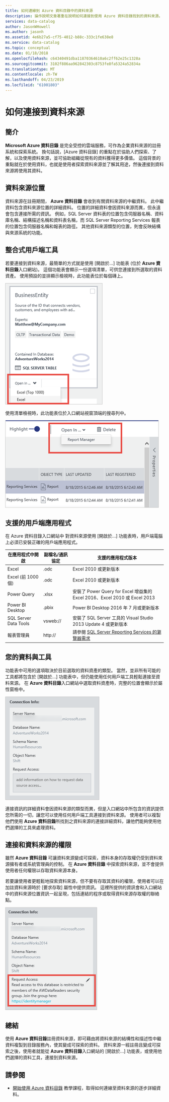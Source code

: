 ```yaml
---
title: 如何連線到 Azure 資料目錄中的資料來源
description: 操作說明文章著重在說明如何連接到使用 Azure 資料目錄找到的資料來源。
services: data-catalog
author: JasonWHowell
ms.author: jasonh
ms.assetid: 4e6b27a5-cf75-4012-b88c-333c1fe638e8
ms.service: data-catalog
ms.topic: conceptual
ms.date: 01/18/2018
ms.openlocfilehash: c64340491dba11870364610a6c2ff62e25c1328a
ms.sourcegitcommit: 3102f886aa962842303c8753fe8fa5324a52834a
ms.translationtype: MT
ms.contentlocale: zh-TW
ms.lasthandoff: 04/23/2019
ms.locfileid: "61001803"
---
```

# <a name="how-to-connect-to-data-sources"></a>如何連接到資料來源
## <a name="introduction"></a>簡介
**Microsoft Azure 資料目錄** 是完全受控的雲端服務，可作為企業資料來源的註冊系統和探索系統。 換句話說，[Azure 資料目錄]  的重點在於協助人們探索、了解，以及使用資料來源，並可協助組織從現有的資料獲得更多價值。 這個背景的重點就在於使用資料，也就是使用者探索資料來源並了解其用途，然後連接到資料來源將使用其資料。

## <a name="data-source-locations"></a>資料來源位置
資料來源在註冊期間， **Azure 資料目錄** 會收到有關資料來源的中繼資料。 此中繼資料包含資料來源位置的詳細資料。 位置的詳細資料會因資料來源而異，但永遠會包含連接所需的資訊。 例如，SQL Server 資料表的位置包含伺服器名稱、資料庫名稱、結構描述名稱和資料表名稱，而 SQL Server Reporting Services 報表的位置包含伺服器名稱和報表的路徑。 其他資料來源類型的位置，則會反映結構與來源系統的功能。

## <a name="integrated-client-tools"></a>整合式用戶端工具
若要連接到資料來源，最簡單的方式就是使用 [開啟於...] 功能表 (位於 **Azure 資料目錄**入口網站)。 這個功能表會顯示一份選項清單，可供您連接到所選取的資料資產。
使用預設的並排顯示檢視時，此功能表位於每個磚上。

 ![從資料資產磚以 Excel 開啟 SQL Server 資料表](./media/data-catalog-how-to-connect/data-catalog-how-to-connect1.png)

使用清單檢視時，此功能表位於入口網站視窗頂端的搜尋列中。

 ![從搜尋列以報告管理員開啟 SQL Server Reporting Services 報表](./media/data-catalog-how-to-connect/data-catalog-how-to-connect2.png)

## <a name="supported-client-applications"></a>支援的用戶端應用程式
在 Azure 資料目錄入口網站中 對資料來源使用 [開啟於...] 功能表時，用戶端電腦上必須已安裝正確的用戶端應用程式。

| 在應用程式中開啟 | 副檔名/通訊協定 | 支援的應用程式版本 |
| --- | --- | --- |
| Excel |.odc |Excel 2010 或更新版本 |
| Excel (前 1000 個) |.odc |Excel 2010 或更新版本 |
| Power Query |.xlsx |安裝了 Power Query for Excel 增益集的 Excel 2016、Excel 2010 或 Excel 2013 |
| Power BI Desktop |.pbix |Power BI Desktop 2016 年 7 月或更新版本 |
| SQL Server Data Tools |vsweb:// |安裝了 SQL Server 工具的 Visual Studio 2013 Update 4 或更新版本 |
| 報表管理員 |http:// |請參閱 [SQL Server Reporting Services 的瀏覽器需求](https://technet.microsoft.com/library/ms156511.aspx) |

## <a name="your-data-your-tools"></a>您的資料與工具
功能表中可用的選項取決於目前選取的資料資產的類型。 當然，並非所有可能的工具都將包含於 [開啟於...] 功能表中，但仍能使用任何用戶端工具輕鬆連接至資料來源。 在 **Azure 資料目錄**入口網站中選取資料資產時，完整的位置會顯示於屬性窗格中。

 ![SQL Server 資料表的連接資訊](./media/data-catalog-how-to-connect/data-catalog-how-to-connect3.png)

連接資訊的詳細資料會因資料來源的類型而異，但是入口網站中所包含的資訊提供您所需的一切，讓您可以使用任何用戶端工具連接到資料來源。 使用者可以複製他們使用 **Azure 資料目錄**所找到之資料來源的連接詳細資料，讓他們能夠使用他們選擇的工具來處理資料。

## <a name="connecting-and-data-source-permissions"></a>連接和資料來源的權限
雖然 **Azure 資料目錄** 可讓資料來源變成可探索，資料本身的存取權仍受到資料來源擁有者或系統管理員的控制。 在 **Azure 資料目錄** 中探索資料來源，並不會提供使用者任何權限以存取資料來源本身。

若要讓使用者更輕鬆地探索資料來源，但不要有存取其資料的權限，使用者可以在加註資料來源時於 [要求存取] 屬性中提供資訊。 這裡所提供的資訊會和入口網站中的資料來源位置資訊一起呈現，包括連結的程序或取得資料來源存取權的聯絡點。

 ![具有所提供之要求存取指示的連接資訊](./media/data-catalog-how-to-connect/data-catalog-how-to-connect4.png)

## <a name="summary"></a>總結
使用 **Azure 資料目錄**註冊資料來源，即可藉由將資料來源的結構性和描述性中繼資料複製到目錄服務內，使其變成可探索的資料。 資料來源一經註冊且變成可探索之後，使用者就能從 **Azure 資料目錄**入口網站的 [開啟於...] 功能表，或使用他們選擇的資料工具，連接到資料來源。

## <a name="see-also"></a>請參閱
* [開始使用 Azure 資料目錄](data-catalog-get-started.md) 教學課程，取得如何連線至資料來源的逐步詳細資料。
